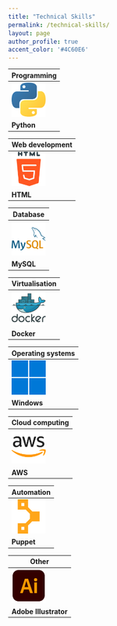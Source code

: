 ```yaml
---
title: "Technical Skills"
permalink: /technical-skills/
layout: page
author_profile: true
accent_color: '#4C60E6'
---
```


| Programming                          |
|-------------------------------|
|<img src="/images/ts-icons/programming/python.png" alt="image not found" width="70px">|<img src="/images/ts-icons/programming/c-sharp.png" alt="image not found" width="70px">|<img src="/images/ts-icons/programming/c-.png" alt="image not found" width="70px">|<img src="/images/ts-icons/programming/java.png" alt="image not found" width="70px">|<img src="/images/ts-icons/programming/r.png" alt="image not found" width="70px">|
| **Python**   | **C#**        | **C++**        | **Java**        | **R**        |

| Web development                          |
|-------------------------------|
|<img src="/images/ts-icons/web/html-5.png" alt="image not found" width="70px">|<img src="/images/ts-icons/web/css.png" alt="image not found" width="70px">|<img src="/images/ts-icons/web/javascript.png" alt="image not found" width="70px">|<img src="/images/ts-icons/web/php.png" alt="image not found" width="70px">|<img src="/images/ts-icons/web/django.png" alt="image not found" width="70px">|<img src="/images/ts-icons/web/node.png" alt="image not found" width="70px">|
| **HTML**   | **CSS**        | **JavaScript**        | **PHP**        | **Django**        | **Node.js**        |

| Database                          |
|-------------------------------|
|<img src="/images/ts-icons/database/mysql.png" alt="image not found" width="70px">|<img src="/images/ts-icons/database/sql-server.png" alt="image not found" width="70px">|<img src="/images/ts-icons/database/mongodb.png" alt="image not found" width="70px">|<img src="/images/ts-icons/database/postgresql.png" alt="image not found" width="70px">|
| **MySQL**   | **SQL Server**        | **MongoDB**        | **PostgreSQL**        |

| Virtualisation                          |
|-------------------------------|
|<img src="/images/ts-icons/virtualisation/docker.png" alt="image not found" width="70px">|<img src="/images/ts-icons/virtualisation/kubernetes.png" alt="image not found" width="70px">|
| **Docker**   | **Kubernetes**        |

| Operating systems                          |
|-------------------------------|
|<img src="/images/ts-icons/os/windows.png" alt="image not found" width="70px">|<img src="/images/ts-icons/os/macos.png" alt="image not found" width="70px">|<img src="/images/ts-icons/os/linux.png" alt="image not found" width="70px">|
| **Windows**   | **MacOS**        | **Linux**        |

| Cloud computing                         |
|-------------------------------|
|<img src="/images/ts-icons/cloud/amazon-aws.png" alt="image not found" width="70px">|<img src="/images/ts-icons/cloud/azure.png" alt="image not found" width="70px">
| **AWS**   | **Azure**        |

| Automation                          |
|-------------------------------|
|<img src="/images/ts-icons/automation/puppet.png" alt="image not found" width="70px">
| **Puppet**   |

| Other                          |
|-------------------------------|
|<img src="/images/ts-icons/other/adobe-illustrator.png" alt="image not found" width="70px">
| **Adobe Illustrator**   |